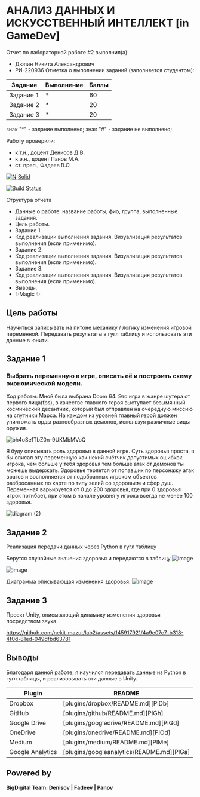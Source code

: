 # АНАЛИЗ ДАННЫХ И ИСКУССТВЕННЫЙ ИНТЕЛЛЕКТ [in GameDev]
Отчет по лабораторной работе #2 выполнил(а):
- Дюпин Никита Александрович
- РИ-220936
Отметка о выполнении заданий (заполняется студентом):

| Задание | Выполнение | Баллы |
| ------ | ------ | ------ |
| Задание 1 | * | 60 |
| Задание 2 | * | 20 |
| Задание 3 | * | 20 |

знак "*" - задание выполнено; знак "#" - задание не выполнено;

Работу проверили:
- к.т.н., доцент Денисов Д.В.
- к.э.н., доцент Панов М.А.
- ст. преп., Фадеев В.О.

[![N|Solid](https://cldup.com/dTxpPi9lDf.thumb.png)](https://nodesource.com/products/nsolid)

[![Build Status](https://travis-ci.org/joemccann/dillinger.svg?branch=master)](https://travis-ci.org/joemccann/dillinger)

Структура отчета

- Данные о работе: название работы, фио, группа, выполненные задания.
- Цель работы.
- Задание 1.
- Код реализации выполнения задания. Визуализация результатов выполнения (если применимо).
- Задание 2.
- Код реализации выполнения задания. Визуализация результатов выполнения (если применимо).
- Задание 3.
- Код реализации выполнения задания. Визуализация результатов выполнения (если применимо).
- Выводы.
- ✨Magic ✨

## Цель работы
Научиться записывать на питоне механику / логику изменения игровой переменной. Передавать результаты в гугл таблицу и использовать эти данные в юнити.

## Задание 1
### Выбрать переменную в игре, описать её и построить схему экономической модели.
Ход работы:
Мной была выбрана Doom 64.
Это игра в жанре шутера от первого лица(fps), в качестве главного героя выступает безымянный космический десантник, который был отправлен на очередную миссию на спутники Марса. На каждом из уровней главный герой должен уничтожать орды разнообразных демонов, используя различные виды оружия.

![bh4oSe1TbZ0n-9UKMbMVoQ](https://github.com/nekit-mazut/lab2/assets/145917921/6bee527c-c5bd-4e2e-af84-e1fd83ada1fe)

Я буду описывать роль здоровья в данной игре.
Суть здоровья проста, я бы описал эту переменную как некий счётчик допустимых ошибкок игрока, чем больше у тебя здоровья тем больше атак от демонов ты можешь выдержать.
Здоровье теряется от попавших по персонажу атак врагов и восполняется от подобранных игроком объектов разбросанных по карте по типу зелий со здоровьем и сфер душ.
Переменная варьируется от 0 до 200 здоровья, где при 0 здоровья игрок погибает, при этом в начале уровня у игрока всегда не менее 100 здоровья.

![diagram (2)](https://github.com/nekit-mazut/lab2/assets/145917921/cd3261a6-cc6d-4325-9f2f-f132c3c6c173)





## Задание 2
Реализация передачи данных через Python в гугл таблицу

Берутся случайные значения здоровья и передаются в таблицу
![image](https://github.com/nekit-mazut/lab2/assets/145917921/a002301f-692e-44ce-9ba4-72bdffcb2af0)

![image](https://github.com/nekit-mazut/lab2/assets/145917921/f95caa21-5541-441e-8a5c-fd50f54df8d1)

Диаграмма описывающая изменения здоровья.
![image](https://github.com/nekit-mazut/lab2/assets/145917921/892908d0-efbd-4f6a-bea7-9da55789a462)

## Задание 3
Проект Unity, описывающий динамику изменения здоровья посредством звука.


https://github.com/nekit-mazut/lab2/assets/145917921/4a9e07c7-b318-4f0d-81ed-049dfbd63781




## Выводы

Благодаря данной работе, я научился передавать данные из Python в гугл таблицы, и реализовывать эти данные в Unity.

| Plugin | README |
| ------ | ------ |
| Dropbox | [plugins/dropbox/README.md][PlDb] |
| GitHub | [plugins/github/README.md][PlGh] |
| Google Drive | [plugins/googledrive/README.md][PlGd] |
| OneDrive | [plugins/onedrive/README.md][PlOd] |
| Medium | [plugins/medium/README.md][PlMe] |
| Google Analytics | [plugins/googleanalytics/README.md][PlGa] |

## Powered by

**BigDigital Team: Denisov | Fadeev | Panov**
